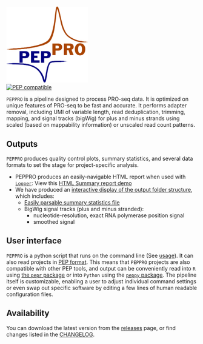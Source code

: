 # <img src="img/peppro_logo.svg" alt="PEPPRO" class="img-fluid" style="max-height:200px; margin-top:10px; margin-bottom:-10px" align="left">  

<br clear="all">

[![PEP compatible](http://pepkit.github.io/img/PEP-compatible-green.svg)](http://pepkit.github.io)

`PEPPRO` is a pipeline designed to process PRO-seq data. It is optimized on unique features of PRO-seq to be fast and accurate. It performs adapter removal, including UMI of variable length, read deduplication, trimming, mapping, and signal tracks (bigWig) for plus and minus strands using scaled (based on mappability information) or unscaled read count patterns. 

## Outputs

`PEPPRO` produces quality control plots, summary statistics, and several data formats to set the stage for project-specific analysis. 

- PEPPRO produces an easily-navigable HTML report when used with [`Looper`](http://looper.databio.org/en/latest/): View this [HTML Summary report demo](files/examples/tutorial/tutorial_summary.html)
- We have produced an [interactive display of the output folder structure](browse_output/), which includes:
	- [Easily parsable summary statistics file](files/examples/tutorial/results_pipeline/tutorial/stats.tsv)
	- BigWig signal tracks (plus and minus stranded):
	    - nucleotide-resolution, exact RNA polymerase position signal
	    - smoothed signal

## User interface

`PEPPRO` is a python script that runs on the command line (See [usage](usage)). It can also read projects in [PEP format](https://pepkit.github.io/). This means that `PEPPRO` projects are also compatible with other PEP tools, and output can be conveniently read into `R` using [the `pepr` package](http://code.databio.org/pepr/) or into `Python` using the [`peppy` package](https://peppy.readthedocs.io/en/latest/). The pipeline itself is customizable, enabling a user to adjust individual command settings or even swap out specific software by editing a few lines of human readable configuration files.

## Availability

You can download the latest version from the [releases](https://github.com/databio/peppro/releases) page, or find changes listed in the [CHANGELOG](changelog).

